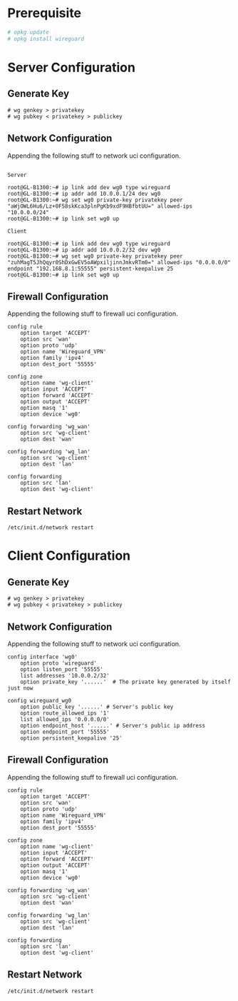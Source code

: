 
# Prerequisite  

```bash  
# opkg update
# opkg install wireguard
```

# Server Configuration  

## Generate Key  

```  
# wg genkey > privatekey
# wg pubkey < privatekey > publickey
```

## Network Configuration  

Appending the following stuff to network uci configuration.  

```  

Server

root@GL-B1300:~# ip link add dev wg0 type wireguard
root@GL-B1300:~# ip addr add 10.0.0.1/24 dev wg0
root@GL-B1300:~# wg set wg0 private-key privatekey peer "aWjOWL6Hu6/Lz+0F58skKca3plnPgKb9xdF9HBfbtUU=" allowed-ips "10.0.0.0/24" 
root@GL-B1300:~# ip link set wg0 up

Client

root@GL-B1300:~# ip link add dev wg0 type wireguard
root@GL-B1300:~# ip addr add 10.0.0.2/32 dev wg0
root@GL-B1300:~# wg set wg0 private-key privatekey peer "zuhMagT5JhQqyr0ShDxGwEV5oAWpxiljinnJmkvRTm0=" allowed-ips "0.0.0.0/0" endpoint "192.168.8.1:55555" persistent-keepalive 25  
root@GL-B1300:~# ip link set wg0 up

```

## Firewall Configuration  

Appending the following stuff to firewall uci configuration.  

```  
config rule                 
    option target 'ACCEPT'
    option src 'wan'      
    option proto 'udp'     
    option name 'Wireguard_VPN'
    option family 'ipv4'
    option dest_port '55555'
	
config zone                  
    option name 'wg-client'
    option input 'ACCEPT'  
    option forward 'ACCEPT'
    option output 'ACCEPT'
    option masq '1'  
    option device 'wg0'
                           
config forwarding 'wg_wan'   
    option src 'wg-client'
    option dest 'wan'      
                       
config forwarding 'wg_lan'
    option src 'wg-client'
    option dest 'lan'
                        
config forwarding        
    option src 'lan'
    option dest 'wg-client'
```

## Restart Network  

```  
/etc/init.d/network restart
```

# Client Configuration  

## Generate Key  

```  
# wg genkey > privatekey
# wg pubkey < privatekey > publickey
```

## Network Configuration  

Appending the following stuff to network uci configuration.  

```  
config interface 'wg0'                 
    option proto 'wireguard'                                                
    option listen_port '55555'                                              
    list addresses '10.0.0.2/32'         
    option private_key '......'  # The private key generated by itself just now        
                                                                                
config wireguard_wg0
    option public_key '......' # Server's public key
    option route_allowed_ips '1'
    list allowed_ips '0.0.0.0/0'
	option endpoint_host '......' # Server's public ip address
    option endpoint_port '55555'
	option persistent_keepalive '25'
```

## Firewall Configuration  

Appending the following stuff to firewall uci configuration.  

```  
config rule                 
    option target 'ACCEPT'
    option src 'wan'      
    option proto 'udp'     
    option name 'Wireguard_VPN'
    option family 'ipv4'
    option dest_port '55555'
	
config zone                  
    option name 'wg-client'
    option input 'ACCEPT'  
    option forward 'ACCEPT'
    option output 'ACCEPT'
    option masq '1'  
    option device 'wg0'
                           
config forwarding 'wg_wan'   
    option src 'wg-client'
    option dest 'wan'      
                       
config forwarding 'wg_lan'
    option src 'wg-client'
    option dest 'lan'
                        
config forwarding        
    option src 'lan'
    option dest 'wg-client'
```

## Restart Network  

```  
/etc/init.d/network restart
```